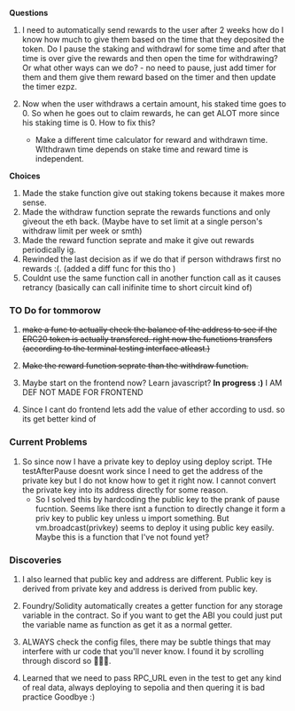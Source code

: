 **Questions**

1. I need to automatically send rewards to the user after 2 weeks how do I know how much to give them based on the time that they deposited the token. Do I pause the staking and withdrawl for some time and after that time is over give the rewards and then open the time for withdrawing? Or what other ways can we do?
       - no need to pause, just add timer for them and them give them reward based on the timer and then update the timer ezpz.

2. Now when the user withdraws a certain amount, his staked time goes to 0. So when he goes out to claim rewards, he can get ALOT more since his staking time is 0. How to fix this?
    - Make a different time calculator for reward and withdrawn time. WIthdrawn time depends on stake time and reward time is independent.


**Choices**
1. Made the stake function give out staking tokens because it makes more sense.
2. Made the withdraw function seprate the rewards functions and only giveout the eth back. (Maybe have to set limit at a single person's withdraw limit per week or smth)
3. Made the reward function seprate and make it give out rewards periodically ig.
4. Rewinded the last decision as if we do that if person withdraws first no rewards :(. (added a diff func for this tho )
5.  Couldnt use the same function call in another function call as it causes retrancy (basically can call inifinite time to short circuit kind of)


### TO Do for tommorow
1. ~~make a func to actually check the balance of the address to see if the ERC20 token is actually transfered. 
right now the functions transfers (according to the terminal testing interface atleast.)~~
2. ~~Make the reward function seprate than the withdraw function.~~  

3. Maybe start on the frontend now? Learn javascript? **In progress :)**
 I AM DEF NOT MADE FOR FRONTEND

4. Since I cant do frontend lets add the value of ether according to usd. so its get better kind of


### Current Problems
1. So since now I have a private key to deploy using deploy script. THe testAfterPause doesnt work since I need to get the address of the private key but I do not know how to get it right now. I cannot convert the private key into its address directly for some reason.
    - So I solved this by hardcoding the public key to the prank of pause fucntion. Seems like there isnt a function to directly change it form a priv key to public key unless u import something. But vm.broadcast(privkey) seems to deploy it using public key easily. Maybe this is a function that I've not found yet?
    


### Discoveries
1. I also learned that public key and address are different. Public key is derived from private key and address is derived from public key. 

2. Foundry/Solidity automatically creates a getter function for any storage variable in the contract. So if you want to get the ABI you could just put the variable name as function as get it as a normal getter.

3. ALWAYS check the config files, there may be subtle things that may interfere with ur code that you'll never know. I found it by scrolling through discord so 🤷🏻‍♂️.

4. Learned that we need to pass RPC_URL even in the test to get any kind of real data, always deploying to sepolia and then quering it is bad practice
Goodbye :)